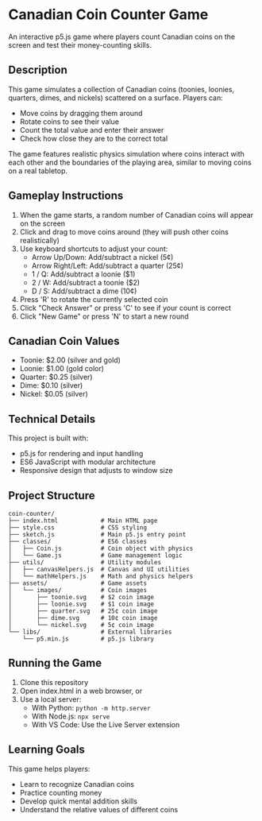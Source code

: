 # Canadian Coin Counter Game

An interactive p5.js game where players count Canadian coins on the screen and test their money-counting skills.

## Description

This game simulates a collection of Canadian coins (toonies, loonies, quarters, dimes, and nickels) scattered on a surface. Players can:
- Move coins by dragging them around
- Rotate coins to see their value
- Count the total value and enter their answer
- Check how close they are to the correct total

The game features realistic physics simulation where coins interact with each other and the boundaries of the playing area, similar to moving coins on a real tabletop.

## Gameplay Instructions

1. When the game starts, a random number of Canadian coins will appear on the screen
2. Click and drag to move coins around (they will push other coins realistically)
3. Use keyboard shortcuts to adjust your count:
   - Arrow Up/Down: Add/subtract a nickel (5¢)
   - Arrow Right/Left: Add/subtract a quarter (25¢)
   - 1 / Q: Add/subtract a loonie ($1)
   - 2 / W: Add/subtract a toonie ($2)
   - D / S: Add/subtract a dime (10¢)
4. Press 'R' to rotate the currently selected coin
5. Click "Check Answer" or press 'C' to see if your count is correct
6. Click "New Game" or press 'N' to start a new round

## Canadian Coin Values

- Toonie: $2.00 (silver and gold)
- Loonie: $1.00 (gold color)
- Quarter: $0.25 (silver)
- Dime: $0.10 (silver)
- Nickel: $0.05 (silver)

## Technical Details

This project is built with:
- p5.js for rendering and input handling
- ES6 JavaScript with modular architecture
- Responsive design that adjusts to window size

## Project Structure

```
coin-counter/
├── index.html            # Main HTML page
├── style.css             # CSS styling
├── sketch.js             # Main p5.js entry point
├── classes/              # ES6 classes
│   ├── Coin.js           # Coin object with physics
│   └── Game.js           # Game management logic
├── utils/                # Utility modules
│   ├── canvasHelpers.js  # Canvas and UI utilities
│   └── mathHelpers.js    # Math and physics helpers
├── assets/               # Game assets
│   └── images/           # Coin images
│       ├── toonie.svg    # $2 coin image
│       ├── loonie.svg    # $1 coin image
│       ├── quarter.svg   # 25¢ coin image
│       ├── dime.svg      # 10¢ coin image
│       └── nickel.svg    # 5¢ coin image
└── libs/                 # External libraries
    └── p5.min.js         # p5.js library
```

## Running the Game

1. Clone this repository
2. Open index.html in a web browser, or
3. Use a local server:
   - With Python: `python -m http.server`
   - With Node.js: `npx serve`
   - With VS Code: Use the Live Server extension

## Learning Goals

This game helps players:
- Learn to recognize Canadian coins
- Practice counting money
- Develop quick mental addition skills
- Understand the relative values of different coins